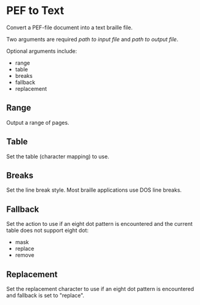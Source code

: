 # PEF to Text #
Convert a PEF-file document into a text braille file.

Two arguments are required _path to input file_ and _path to output file_.

Optional arguments include:
  * range
  * table
  * breaks
  * fallback
  * replacement

## Range ##
Output a range of pages.

## Table ##
Set the table (character mapping) to use.

## Breaks ##
Set the line break style. Most braille applications use DOS line breaks.

## Fallback ##
Set the action to use if an eight dot pattern is encountered and the current table does not support eight dot:
  * mask
  * replace
  * remove

## Replacement ##
Set the replacement character to use if an eight dot pattern is encountered and fallback is set to "replace".